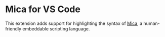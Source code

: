 # Mica for VS Code

This extension adds support for highlighting the syntax of
[Mica](https://github.com/mica-lang/mica), a human-friendly embeddable scripting language.
